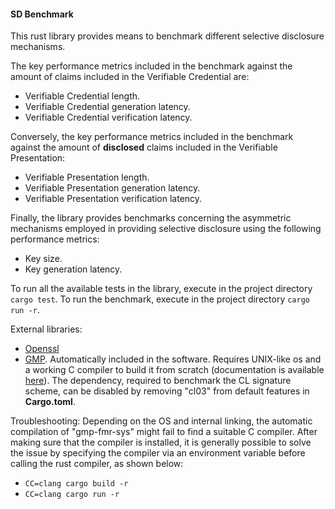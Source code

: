 #### SD Benchmark 
This rust library provides means to benchmark different selective disclosure mechanisms.

The key performance metrics included in the benchmark against the amount of claims included in the Verifiable Credential
are:

-  Verifiable Credential length.
-  Verifiable Credential generation latency.
-  Verifiable Credential verification latency.

Conversely, the key performance metrics included in the benchmark against the amount of **disclosed** claims included in
the Verifiable Presentation:

-  Verifiable Presentation length.
-  Verifiable Presentation generation latency.
-  Verifiable Presentation verification latency.

Finally, the library provides benchmarks concerning the asymmetric mechanisms employed in providing selective disclosure
using the following performance metrics:

- Key size. 
- Key generation latency.

To run all the available tests in the library, execute in the project directory `cargo test`.
To run the benchmark, execute in the project directory `cargo run -r`.

External libraries: 

- [Openssl](https://openssl-library.org/) 
- [GMP](https://gmplib.org/). Automatically included in the software. Requires UNIX-like os and a working C compiler to 
build it from scratch (documentation is available [here](https://docs.rs/gmp-mpfr-sys/latest/gmp_mpfr_sys/index.html#building-on-gnulinux)). The dependency, required to benchmark the CL signature 
scheme, can be disabled by removing "cl03" from default features in **Cargo.toml**.

Troubleshooting:
Depending on the OS and internal linking, the automatic compilation of "gmp-fmr-sys" might fail to find a suitable C 
compiler. After making sure that the compiler is installed, it is generally possible to solve the issue by specifying 
the compiler via an environment variable before calling the rust compiler, as shown below:
- `CC=clang cargo build -r`
- `CC=clang cargo run -r`
